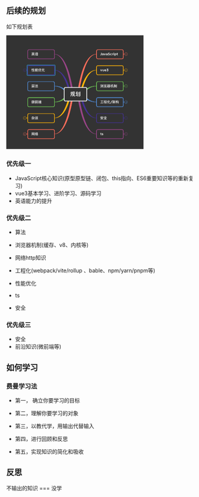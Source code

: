 ## **后续的规划**

如下规划表

<img src="./assets/image-20221116101349576.png" alt="image-20221116101349576" style="zoom:50%;" />

### **优先级一**

- JavaScript核心知识(原型原型链、闭包、this指向、ES6重要知识等的重新复习)
- vue3基本学习、进阶学习、源码学习
- 英语能力的提升

### **优先级二**

- 算法

- 浏览器机制(缓存、v8、内核等)
- 网络http知识
- 工程化(webpack/vite/rollup 、bable、npm/yarn/pnpm等)
- 性能优化
- ts
- 安全

### **优先级三**

- 安全
- 前沿知识(微前端等)



## **如何学习**

### **费曼学习法**

- 第一， 确立你要学习的目标

- 第二，理解你要学习的对象

- 第三，以教代学，用输出代替输入
- 第四，进行回顾和反思
- 第五，实现知识的简化和吸收





## **反思**

不输出的知识 === 没学

